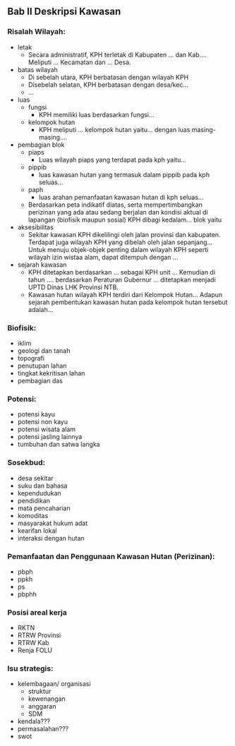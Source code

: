 ## Bab II Deskripsi Kawasan
### Risalah Wilayah:
- letak 
	- Secara administratif, KPH terletak di Kabupaten ... dan Kab.... Meliputi ... Kecamatan dan ... Desa.
- batas wilayah
	- Di sebelah utara, KPH berbatasan dengan wilayah KPH
	- Disebelah selatan, KPH berbatasan dengan desa/kec...
	- ...
- luas
	- fungsi
		- KPH memiliki luas berdasarkan fungsi...
	- kelompok hutan
		- KPH meliputi ... kelompok hutan yaitu... dengan luas masing-masing....
- pembagian blok
	- piaps
		- Luas wilayah piaps yang terdapat pada kph yaitu...
	- pippib
		- luas kawasan hutan yang termasuk dalam pippib pada kph seluas...
	- paph
		- luas arahan pemanfaatan kawasan hutan di kph seluas...
	- Berdasarkan peta indikatif diatas, serta mempertimbangkan perizinan yang ada atau sedang berjalan dan kondisi aktual di lapangan (biofisik maupun sosial) KPH dibagi kedalam... blok yaitu
- aksesibilitas
	- Sekitar kawasan KPH dikelilingi oleh jalan provinsi dan kabupaten. Terdapat juga wilayah KPH yang dibelah oleh jalan sepanjang... Untuk menuju objek-objek penting dalam wilayah KPH seperti wilayah izin wistaa alam, dapat ditempuh dengan ...
- sejarah kawasan
	- KPH ditetapkan berdasarkan ... sebagai KPH unit ... Kemudian di tahun .... berdasarkan Peraturan Gubernur ... ditetapkan menjadi UPTD Dinas LHK Provinsi NTB.
	- Kawasan hutan wilayah KPH terdiri dari Kelompok Hutan... Adapun sejarah pembentukan kawasan hutan pada kelompok hutan tersebut adalah...
### Biofisik:
- iklim
- geologi dan tanah
- topografi
- penutupan lahan
- tingkat kekritisan lahan
- pembagian das
### Potensi:
- potensi kayu
- potensi non kayu
- potensi wisata alam
- potensi jasling lainnya
- tumbuhan dan satwa langka
### Sosekbud:
- desa sekitar
- suku dan bahasa
- kependudukan
- pendidikan
- mata pencaharian
- komoditas
- masyarakat hukum adat
- kearifan lokal
- interaksi dengan hutan
### Pemanfaatan dan Penggunaan Kawasan Hutan (Perizinan):
- pbph
- ppkh
- ps
- pbphh
### Posisi areal kerja
- RKTN
- RTRW Provinsi
- RTRW Kab
- Renja FOLU
### Isu strategis:
- kelembagaan/ organisasi
	- struktur
	- kewenangan
	- anggaran
	- SDM
- kendala???
- permasalahan???
- swot